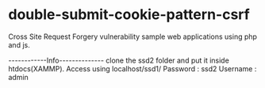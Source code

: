 # double-submit-cookie-pattern-csrf
Cross Site Request Forgery vulnerability sample web applications using php and js.

------------Info--------------
clone the ssd2 folder and put it inside htdocs(XAMMP). Access using localhost/ssd1/ Password : ssd2 Username : admin
